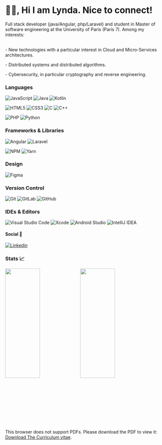 <p align="center">
<h1>👋🏽, Hi I am Lynda. Nice to connect!</h2> 
</p>
  Full stack developer (java/Angular, php/Laravel) and student in Master of software engineering at the University of Paris (Paris 7). Among my interests:
    <p><br> - New technologies with a particular interest in Cloud and Micro-Services architectures.
    <p> - Distributed systems and distributed algorithms.
    <p> - Cybersecurity, in particular cryptography and reverse engineering.
    
    
### Languages

![JavaScript](https://img.shields.io/badge/JAVASCRIPT-323330?style=for-the-badge&logo=javascript&logoColor=F7DF1E)
![Java](https://img.shields.io/badge/JAVA-323330?style=for-the-badge&logo=java&logoColor=red)
![Kotlin](https://img.shields.io/badge/KOTLIN-323330?style=for-the-badge&logo=kotlin&logoColor=red)  

![HTML5](https://img.shields.io/badge/-HTML5-%23E44D27?style=for-the-badge&logo=html5&logoColor=ffffff)
![CSS3](https://img.shields.io/badge/-CSS3-%231572B6?style=for-the-badge&logo=css3) 
![C](https://img.shields.io/badge/C-hotpink.svg?style=for-the-badge&logo=C&logoColor=white)
![C++](https://img.shields.io/badge/C++-hotpink.svg?style=for-the-badge&logo=++&logoColor=white)
      
![PHP](https://img.shields.io/badge/php-%23777BB4.svg?style=for-the-badge&logo=php&logoColor=white)
![Python](https://img.shields.io/badge/python-3670A0?style=for-the-badge&logo=python&logoColor=ffdd54)

### Frameworks & Libraries

![Angular](https://img.shields.io/badge/angular-%2320232a.svg?style=for-the-badge&logo=angular&logoColor=%2361DAFB)
![Laravel](https://img.shields.io/badge/laravel-%2320232a.svg?style=for-the-badge&logo=laravel&logoColor=%2361DAFB)

![NPM](https://img.shields.io/badge/NPM-%23000000.svg?style=for-the-badge&logo=npm&logoColor=white)
![Yarn](https://img.shields.io/badge/yarn-%232C8EBB.svg?style=for-the-badge&logo=yarn&logoColor=white)

### Design

![Figma](https://img.shields.io/badge/figma-%23F24E1E.svg?style=for-the-badge&logo=figma&logoColor=white)

### Version Control

![Git](https://img.shields.io/badge/git-%23F05033.svg?style=for-the-badge&logo=git&logoColor=white)
![GitLab](https://img.shields.io/badge/gitlab-%23181717.svg?style=for-the-badge&logo=gitlab&logoColor=white)
![GitHub](https://img.shields.io/badge/github-%23121011.svg?style=for-the-badge&logo=github&logoColor=white)

### IDEs & Editors

![Visual Studio Code](https://img.shields.io/badge/Visual%20Studio%20Code-0078d7.svg?style=for-the-badge&logo=visual-studio-code&logoColor=white)
![Xcode](https://img.shields.io/badge/Xcode-007ACC?style=for-the-badge&logo=Xcode&logoColor=white)
![Android Studio](https://img.shields.io/badge/Android%20Studio-3DDC84.svg?style=for-the-badge&logo=android-studio&logoColor=white)
![IntelliJ IDEA](https://img.shields.io/badge/IntelliJIDEA-000000.svg?style=for-the-badge&logo=intellij-idea&logoColor=white)

#### Social 👥

[![Linkedin](https://img.shields.io/badge/-Hadjab%20Lynda-black?style=for-the-badge&logo=Linkedin)](https://www.linkedin.com/in/lynda-hadjab-39ab01177/)

### Stats 📈

<img align="left" width="47%" height="350px" src="https://github-readme-stats.vercel.app/api?username=LyndaHadjab&hide=stars&show_icons=true&theme=blueberry" />

<img align="left" width="47%" height="350px" src="https://github-readme-stats.vercel.app/api/top-langs/?username=LyndaHadjab&layout=compact&theme=blueberry" />  

 <object data="https://github.com/LyndaHadjab/LyndaHadjab/files/7753047/document.4.pdf" type="application/pdf" width="700px" height="700px">
    <embed src="https://github.com/LyndaHadjab/LyndaHadjab/files/7753047/document.4.pdf">
        <p>This browser does not support PDFs. Please download the PDF to view it: <a href="https://github.com/LyndaHadjab/LyndaHadjab/files/7753047/document.4.pdf">Download The Curriculum vitae</a>.</p>
    </embed>
</object>


